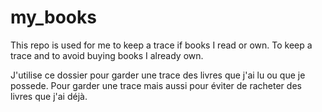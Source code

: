# my_books

This repo is used for me to keep a trace if books I read or own. To keep a trace and to avoid buying books I already own.

J'utilise ce dossier pour garder une trace des livres que j'ai lu ou que je possede. Pour garder une trace mais aussi pour éviter de racheter des livres que j'ai déjà.
